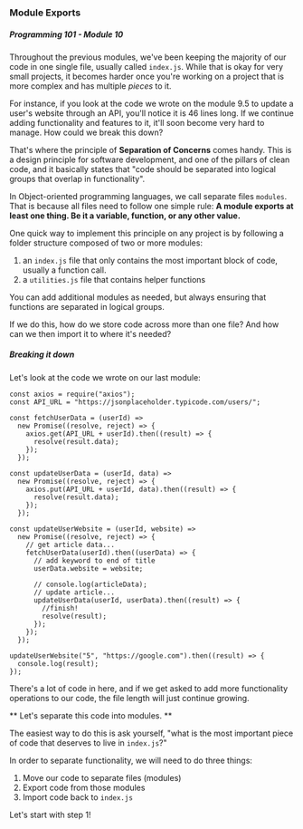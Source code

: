 ### Module Exports

##### Programming 101 - Module 10

Throughout the previous modules, we've been keeping the majority of our code in one single file, usually called `index.js`. While that is okay for very small projects, it becomes harder once you're working on a project that is more complex and has multiple _pieces_ to it. 

For instance, if you look at the code we wrote on the module 9.5 to update a user's website through an API, you'll notice it is 46 lines long. If we continue adding functionality and features to it, it'll soon become very hard to manage. How could we break this down?

That's where the principle of **Separation of Concerns** comes handy. This is a design principle for software development, and one of the pillars of clean code, and it basically states that "code should be separated into logical groups that overlap in functionality". 

In Object-oriented programming languages, we call separate files `modules`. That is because all files need to follow one simple rule:
**A module exports at least one thing. Be it a variable, function, or any other value.**

One quick way to implement this principle on any project is by following a folder structure composed of two or more modules:
1. an `index.js` file that only contains the most important block of code, usually a function call.
2. a `utilities.js` file that contains helper functions

You can add additional modules as needed, but always ensuring that functions are separated in logical groups.

If we do this, how do we store code across more than one file? And how can we then import it to where it's needed?

##### Breaking it down

Let's look at the code we wrote on our last module:
```
const axios = require("axios");
const API_URL = "https://jsonplaceholder.typicode.com/users/";

const fetchUserData = (userId) =>
  new Promise((resolve, reject) => {
    axios.get(API_URL + userId).then((result) => {
      resolve(result.data);
    });
  });

const updateUserData = (userId, data) =>
  new Promise((resolve, reject) => {
    axios.put(API_URL + userId, data).then((result) => {
      resolve(result.data);
    });
  });

const updateUserWebsite = (userId, website) =>
  new Promise((resolve, reject) => {
    // get article data...
    fetchUserData(userId).then((userData) => {
      // add keyword to end of title
      userData.website = website;

      // console.log(articleData);
      // update article...
      updateUserData(userId, userData).then((result) => {
        //finish!
        resolve(result);
      });
    });
  });

updateUserWebsite("5", "https://google.com").then((result) => {
  console.log(result);
});
```

There's a lot of code in here, and if we get asked to add more functionality operations to our code, the file length will just continue growing. 

** Let's separate this code into modules. **

The easiest way to do this is ask yourself, "what is the most important piece of code that deserves to live in `index.js`?"

In order to separate functionality, we will need to do three things:
1. Move our code to separate files (modules)
2. Export code from those modules
3. Import code back to `index.js`

Let's start with step 1!

